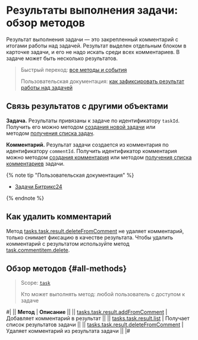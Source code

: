 # Результаты выполнения задачи: обзор методов

Результат выполнения задачи — это закрепленный комментарий с итогами работы над задачей. Результат выделен отдельным блоком в карточке задачи, и его не надо искать среди всех комментариев. В задаче может быть несколько результатов.

> Быстрый переход: [все методы и события](#all-methods) 
> 
> Пользовательская документация: [как зафиксировать результат работы над задачей](https://helpdesk.bitrix24.ru/open/18135236/) 

## Связь результатов с другими объектами

**Задача.** Результаты привязаны к задаче по идентификатору `taskId`. Получить его можно методом [создания новой задачи](../tasks-task-add.md) или методом [получения списка задач](../tasks-task-list.md).

**Комментарий.** Результат задачи создается из комментария по идентификатору `commentId`. Получить идентификатор комментария можно методом [создания комментария](../comment-item/task-comment-item-add.md) или методом [получения списка комментариев](../comment-item/task-comment-item-get-list.md) задачи.

{% note tip "Пользовательская документация" %}

- [Задачи Битрикс24](https://helpdesk.bitrix24.ru/open/17962166/)

{% endnote %}

## Как удалить комментарий

Метод [tasks.task.result.deleteFromComment](./tasks-task-result-delete-from-comment.md) не удаляет комментарий, только снимает фиксацию в качестве результата. Чтобы удалить комментарий с результатом используйте метод [task.commentitem.delete](../comment-item/task-comment-item-delete.md).

## Обзор методов {#all-methods}

> Scope: [`task`](../../scopes/permissions.md)
>
> Кто может выполнять метод: любой пользователь с доступом к задаче

#|
|| **Метод** | **Описание** ||
|| [tasks.task.result.addFromComment](./tasks-task-result-add-from-comment.md) | Добавляет комментарий в результат ||
|| [tasks.task.result.list](./tasks-task-result-list.md) | Получает список результатов задачи ||
|| [tasks.task.result.deleteFromComment](./tasks-task-result-delete-from-comment.md) | Удаляет комментарий из результата задачи ||
|#
